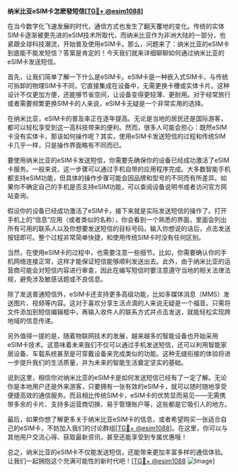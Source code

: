 **纳米比亚eSIM卡怎麽發短信[[TG💪+ @esim1088](https://t.me/s/esim1088)]**

在当今数字化飞速发展的时代，通信方式也发生了翻天覆地的变化。传统的实体SIM卡逐渐被更先进的eSIM技术所取代，而纳米比亚作为非洲大陆的一部分，也紧跟全球科技潮流，开始普及使用eSIM卡。那么，问题来了：纳米比亚的eSIM卡到底能不能发短信？答案是肯定的！今天我们就来详细聊聊如何通过纳米比亚的eSIM卡发送短信。

首先，让我们简单了解一下什么是eSIM卡。eSIM卡是一种嵌入式SIM卡，与传统可拆卸的物理SIM卡不同，它直接集成在设备中，无需更换卡槽或实体卡片。这种设计不仅更加方便，还能够节省空间，让设备变得更轻薄、更耐用。对于经常旅行或者需要频繁更换SIM卡的人来说，eSIM卡无疑是一个非常实用的选择。

在纳米比亚，eSIM卡的普及率正在逐年提高。无论是当地的居民还是国际游客，都可以轻松享受到这一高科技带来的便利。然而，很多人可能会担心：既然eSIM卡没有实体卡，那该如何操作呢？其实，使用eSIM卡发送短信的过程和传统SIM卡几乎一样，只是操作界面略有不同而已。

要使用纳米比亚的eSIM卡发送短信，你需要先确保你的设备已经成功激活了eSIM卡服务。一般来说，这一步骤可以通过手机自带的应用程序完成。大多数智能手机都支持eSIM功能，但具体的操作步骤可能会因品牌和型号的不同而有所差异。如果你不确定自己的手机是否支持eSIM功能，可以查阅设备说明书或者访问官方网站查询。

假设你的设备已经成功激活了eSIM卡，接下来就是实际发送短信的操作了。打开手机上的“信息”应用（或者类似的名称），你会看到一个熟悉的界面，里面会列出所有可用的联系人以及你想要发送短信的目标号码。输入你想说的话后，点击发送按钮即可。整个过程非常简单快捷，和使用传统SIM卡时没有任何区别。

当然，在使用eSIM卡的过程中，也需要注意一些细节。比如，你需要确认你的手机网络连接正常，这样才能保证短信能够顺利发送出去。此外，由于纳米比亚的运营商可能会对短信内容进行审查，因此在编写短信时要注意遵守当地的相关法律法规，避免涉及敏感话题或不良信息。

除了发送普通短信外，eSIM卡还支持更多高级功能，比如多媒体消息（MMS）发送图片、视频等内容。这对于喜欢分享生活点滴的人来说无疑是一个福音。只需将文件添加到短信编辑框中，再输入收件人的联系方式并点击发送，就能轻松实现跨地域的信息传递。

另外值得一提的是，随着物联网技术的发展，越来越多的智能设备也开始采用eSIM卡技术。这意味着未来我们不仅可以通过手机发送短信，还可以利用智能家居设备、车载系统甚至是可穿戴设备来完成类似的功能。这种无缝衔接的体验将进一步提升我们的生活质量，并为未来的智能生活奠定坚实的基础。

说到这里，相信你对纳米比亚的eSIM卡是如何发送短信已经有了一定了解。无论你是本地用户还是外来游客，只要拥有一张有效的eSIM卡，就可以随时随地享受便捷高效的通信服务。而且相比传统SIM卡，eSIM卡的优势显而易见——无需携带多余的卡片、支持多运营商切换、易于管理账户等，这些都是它吸引人的地方。

最后，如果你想了解更多关于纳米比亚eSIM卡的信息，或者希望购买一张适合自己的eSIM卡，不妨加入我们的讨论群组[[TG💪+ @esim1088](https://t.me/s/esim1088)]。在这里，你可以与其他用户交流心得、获取最新资讯，甚至还能享受到专属优惠哦！

总之，纳米比亚的eSIM卡不仅能发送短信，还能带来更加丰富多样的通信体验。让我们一起拥抱这个充满可能性的新时代吧！[[TG💪+ @esim1088](https://t.me/s/esim1088) ![Image](https://i.postimg.cc/4NQfJmqS/Snipaste-2025-05-13-00-14-12.png)]